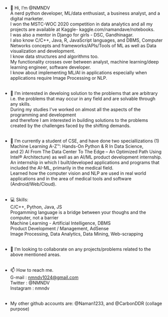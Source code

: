 - 👋 Hi, I’m @NMNDV<br />
A nerd python developer, ML/data enthusiast, a business analyst, and a digital marketer.<br />
I won the MSTC-WOC 2020 competition in data analytics and all my projects are available at Kaggle- kaggle.com/namandave/notebooks.<br />
I was also a mentor in Django for girls - DSC, Gandhinagar.<br />
I also know C/C++, Java, R, JavaScript languages, and DBMS, Computer Networks concepts and frameworks/APIs/Tools of ML as well as Data visualization and development. <br />
I know data structures and algorithms too.<br />
My functionality crosses over between analyst, machine learning/deep learning engineer, software developer.<br />
I know about implementing ML/AI in applications especially when applications require Image Processing or NLP.<br /><br />

- 👀 I’m interested in develoing solution to the problems that are arbitrary <br />
i.e. the problems that may occur in any field and are solvable through any skills. <br />
During my studies I've worked on almost all the aspects of the programming and development <br />
and therefore I am interested in building solutions to the problems created by the challenges faced by the shifting demands.<br /><br />

- 🌱 I’m currently a student of CSE, and have done two speciallizations (1) Machine Learning A-Z™: Hands-On Python & R In Data Science, <br />
and 2) AI From The Data Center To The Edge – An Optimized Path Using Intel® Architecture) as well as an AI/ML product development internship. <br />
An internship in which I built/developed applications and programs that included the AI-ML, primarily in the medical field. <br />
Learned how the computer vision and NLP are used in real world applications and in the area of medical tools and software (Android/Web/Cloud).<br /><br />

- 💻 Skills: <br />
C/C++,  Python,  Java,  JS  <br />
Progamming language is a bridge between your thoughs and the computer, not a barrier<br />
Machine Learning - Artificial Intelligence,  DBMS<br />
Product Development / Management,  AdSense<br />
Image Processing,  Data Analytics,  Data Mining, Web-scrapping<br /><br />

- 💞️ I’m looking to collaborate on any projects/problems related to the above mentioned areas.<br /><br />

- 📫 How to reach me.<br />
G-mail    : nmndv1024@gmail.com<br />
Twitter   : @NMNDV<br />
Instagram : nmndv<br /><br />

- My other github accounts are: @Naman1233, and @CarbonDDR (collage purpose)
<!---
NMNDV/NMNDV is a ✨ special ✨ repository because its `README.md` (this file) appears on your GitHub profile.
You can click the Preview link to take a look at your changes.
--->
